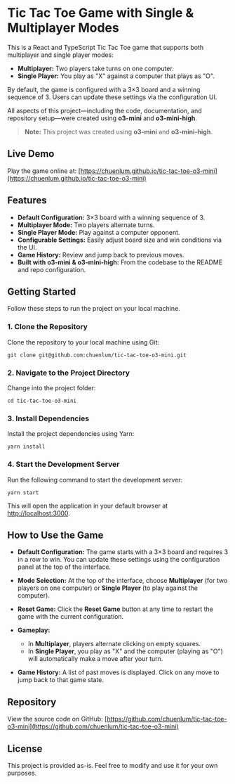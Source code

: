 # Tic Tac Toe Game with Single & Multiplayer Modes

This is a React and TypeScript Tic Tac Toe game that supports both multiplayer and single player modes:

- **Multiplayer:** Two players take turns on one computer.
- **Single Player:** You play as "X" against a computer that plays as "O".

By default, the game is configured with a 3×3 board and a winning sequence of 3. Users can update these settings via the configuration UI.

All aspects of this project—including the code, documentation, and repository setup—were created using **o3-mini** and **o3-mini-high**.

> **Note:** This project was created using **o3-mini** and **o3-mini-high**.

## Live Demo

Play the game online at: [https://chuenlum.github.io/tic-tac-toe-o3-mini](https://chuenlum.github.io/tic-tac-toe-o3-mini)

## Features

- **Default Configuration:** 3×3 board with a winning sequence of 3.
- **Multiplayer Mode:** Two players alternate turns.
- **Single Player Mode:** Play against a computer opponent.
- **Configurable Settings:** Easily adjust board size and win conditions via the UI.
- **Game History:** Review and jump back to previous moves.
- **Built with o3-mini & o3-mini-high:** From the codebase to the README and repo configuration.

## Getting Started

Follow these steps to run the project on your local machine.

### 1. Clone the Repository

Clone the repository to your local machine using Git:

```
git clone git@github.com:chuenlum/tic-tac-toe-o3-mini.git
```

### 2. Navigate to the Project Directory

Change into the project folder:

```
cd tic-tac-toe-o3-mini
```

### 3. Install Dependencies

Install the project dependencies using Yarn:

```
yarn install
```

### 4. Start the Development Server

Run the following command to start the development server:

```
yarn start
```

This will open the application in your default browser at [http://localhost:3000](http://localhost:3000).

## How to Use the Game

- **Default Configuration:**
  The game starts with a 3×3 board and requires 3 in a row to win. You can update these settings using the configuration panel at the top of the interface.

- **Mode Selection:**
  At the top of the interface, choose **Multiplayer** (for two players on one computer) or **Single Player** (to play against the computer).

- **Reset Game:**
  Click the **Reset Game** button at any time to restart the game with the current configuration.

- **Gameplay:**
  - In **Multiplayer**, players alternate clicking on empty squares.
  - In **Single Player**, you play as "X" and the computer (playing as "O") will automatically make a move after your turn.

- **Game History:**
  A list of past moves is displayed. Click on any move to jump back to that game state.

## Repository

View the source code on GitHub: [https://github.com/chuenlum/tic-tac-toe-o3-mini](https://github.com/chuenlum/tic-tac-toe-o3-mini)

## License

This project is provided as-is. Feel free to modify and use it for your own purposes.
